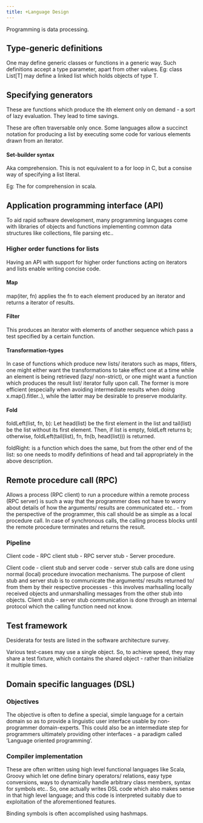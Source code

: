 ```yaml
---
title: +Language Design
---
```


Programming is data processing.

## Type-generic definitions

One may define generic classes or functions in a generic way. Such
definitions accept a type parameter, apart from other values. Eg: class
List\[T\] may define a linked list which holds objects of type T.

## Specifying generators

These are functions which produce the ith element only on demand - a
sort of lazy evaluation. They lead to time savings.

These are often traversable only once. Some languages allow a succinct
notation for producing a list by executing some code for various
elements drawn from an iterator.

#### Set-builder syntax

Aka comprehension. This is not equivalent to a for loop in C, but a
consise way of specifying a list literal.

Eg: The for comprehension in scala.

## Application programming interface (API)

To aid rapid software development, many programming languages come with
libraries of objects and functions implementing common data structures
like collections, file parsing etc..

### Higher order functions for lists

Having an API with support for higher order functions acting on
iterators and lists enable writing concise code.

#### Map

map(iter, fn) applies the fn to each element produced by an iterator and
returns a iterator of results.

#### Filter

This produces an iterator with elements of another sequence which pass a
test specified by a certain function.

#### Transformation-types

In case of functions which produce new lists/ iterators such as maps,
fitlers, one might either want the transformations to take effect one at
a time while an element is being retrieved (lazy/ non-strict), or one
might want a function which produces the result list/ iterator fully
upon call. The former is more efficient (especially when avoiding
intermediate results when doing x.map().fitler..), while the latter may
be desirable to preserve modularity.

#### Fold

foldLeft(list, fn, b): Let head(list) be the first element in the list
and tail(list) be the list without its first element. Then, if list is
empty, foldLeft returns b; otherwise, foldLeft(tail(list), fn, fn(b,
head(list))) is returned.

foldRight: is a function which does the same, but from the other end of
the list: so one needs to modify definitions of head and tail
appropriately in the above description.


## Remote procedure call (RPC)

Allows a process (RPC client) to run a procedure within a remote process
(RPC server) is such a way that the programmer does not have to worry
about details of how the arguments/ results are communicated etc.. -
from the perspective of the programmer, this call should be as simple as
a local procedure call. In case of synchronous calls, the calling
process blocks until the remote procedure terminates and returns the
result.

### Pipeline

Client code - RPC client stub - RPC server stub - Server procedure.

Client code - client stub and server code - server stub calls are done
using normal (local) procedure invocation mechanisms. The purpose of
client stub and server stub is to communicate the arguments/ results
returned to/ from them by their respective processes - this involves
marhsalling locally received objects and unmarshalling messages from the
other stub into objects. Client stub - server stub communication is done
through an internal protocol which the calling function need not know.

## Test framework

Desiderata for tests are listed in the software architecture survey.

Various test-cases may use a single object. So, to achieve speed, they
may share a test fixture, which contains the shared object - rather than
initialize it multiple times.


## Domain specific languages (DSL)

### Objectives

The objective is often to define a special, simple language for a certain domain so as to provide a linguistic user interface usable by non-programmer domain-experts. This could also be an intermediate step for programmers ultimately providing other interfaces - a paradigm called ’Language oriented programming’.

### Compiler implementation

These are often written using high level functional languages like Scala, Groovy which let one define binary operators/ relations, easy type conversions, ways to dynamically handle arbitrary class members, syntax for symbols etc.. So, one actually writes DSL code which also makes sense in that high level language; and this code is interpreted suitably due to exploitation of the aforementioned features.

Binding symbols is often accomplished using hashmaps.
